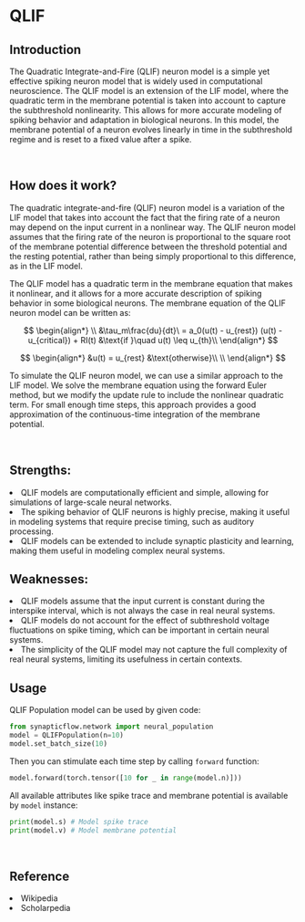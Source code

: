 <script src='https://cdnjs.cloudflare.com/ajax/libs/mathjax/2.7.4/MathJax.js?config=default'></script>

# QLIF

## Introduction
The Quadratic Integrate-and-Fire (QLIF) neuron model is a simple yet effective spiking neuron model that is widely used in computational neuroscience. The QLIF model is an extension of the LIF model, where the quadratic term in the membrane potential is taken into account to capture the subthreshold nonlinearity. This allows for more accurate modeling of spiking behavior and adaptation in biological neurons. In this model, the membrane potential of a neuron evolves linearly in time in the subthreshold regime and is reset to a fixed value after a spike.


<br>

## How does it work?
The quadratic integrate-and-fire (QLIF) neuron model is a variation of the LIF model that takes into account the fact that the firing rate of a neuron may depend on the input current in a nonlinear way. The QLIF neuron model assumes that the firing rate of the neuron is proportional to the square root of the membrane potential difference between the threshold potential and the resting potential, rather than being simply proportional to this difference, as in the LIF model.

The QLIF model has a quadratic term in the membrane equation that makes it nonlinear, and it allows for a more accurate description of spiking behavior in some biological neurons. The membrane equation of the QLIF neuron model can be written as:

$$
\begin{align*}
\\
&\tau_m\frac{du}{dt}\ = a_0(u(t) - u_{rest}) (u(t) - u_{critical}) + RI(t) &\text{if }\quad u(t) \leq u_{th}\\
\end{align*}
$$

$$
\begin{align*}
&u(t) = u_{rest} &\text{otherwise}\\
\\
\end{align*}
$$

To simulate the QLIF neuron model, we can use a similar approach to the LIF model. We solve the membrane equation using the forward Euler method, but we modify the update rule to include the nonlinear quadratic term. For small enough time steps, this approach provides a good approximation of the continuous-time integration of the membrane potential.

<br>

## Strengths:
<li>QLIF models are computationally efficient and simple, allowing for simulations of large-scale neural networks.

<li>The spiking behavior of QLIF neurons is highly precise, making it useful in modeling systems that require precise timing, such as auditory processing.

<li>QLIF models can be extended to include synaptic plasticity and learning, making them useful in modeling complex neural systems.

<br>

## Weaknesses:
<li>QLIF models assume that the input current is constant during the interspike interval, which is not always the case in real neural systems.

<li>QLIF models do not account for the effect of subthreshold voltage fluctuations on spike timing, which can be important in certain neural systems.

<li>The simplicity of the QLIF model may not capture the full complexity of real neural systems, limiting its usefulness in certain contexts.

<br>

## Usage

 QLIF Population model can be used by given code:
 ```python
 from synapticflow.network import neural_population
 model = QLIFPopulation(n=10)
 model.set_batch_size(10)
 ```

 Then you can stimulate each time step by calling `forward` function:
 ```python
 model.forward(torch.tensor([10 for _ in range(model.n)]))
 ```

 All available attributes like spike trace and membrane potential is available by `model` instance:
 ```python
 print(model.s) # Model spike trace
 print(model.v) # Model membrane potential
 ```

<br>

## Reference
<li> Wikipedia
<li> Scholarpedia
